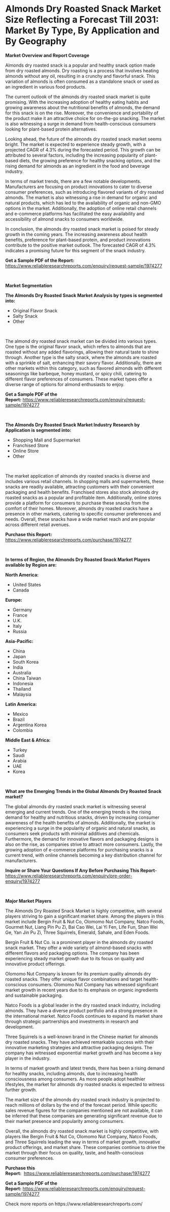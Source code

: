 <p><h1>Almonds Dry Roasted Snack Market Size Reflecting a Forecast Till 2031: Market By Type, By Application and By Geography</h1></p><p><strong>Market Overview and Report Coverage</strong></p>
<p><p>Almonds dry roasted snack is a popular and healthy snack option made from dry roasted almonds. Dry roasting is a process that involves heating almonds without any oil, resulting in a crunchy and flavorful snack. This variation of almonds is often consumed as a standalone snack or used as an ingredient in various food products.</p><p>The current outlook of the almonds dry roasted snack market is quite promising. With the increasing adoption of healthy eating habits and growing awareness about the nutritional benefits of almonds, the demand for this snack is on the rise. Moreover, the convenience and portability of the product make it an attractive choice for on-the-go snacking. The market is also witnessing a surge in demand from health-conscious consumers looking for plant-based protein alternatives.</p><p>Looking ahead, the future of the almonds dry roasted snack market seems bright. The market is expected to experience steady growth, with a projected CAGR of 4.3% during the forecasted period. This growth can be attributed to several factors, including the increasing popularity of plant-based diets, the growing preference for healthy snacking options, and the rising demand for almonds as an ingredient in the food and beverage industry.</p><p>In terms of market trends, there are a few notable developments. Manufacturers are focusing on product innovations to cater to diverse consumer preferences, such as introducing flavored variants of dry roasted almonds. The market is also witnessing a rise in demand for organic and natural products, which has led to the availability of organic and non-GMO options in the market. Additionally, the adoption of online retail channels and e-commerce platforms has facilitated the easy availability and accessibility of almond snacks to consumers worldwide.</p><p>In conclusion, the almonds dry roasted snack market is poised for steady growth in the coming years. The increasing awareness about health benefits, preference for plant-based protein, and product innovations contribute to the positive market outlook. The forecasted CAGR of 4.3% indicates a promising future for this segment of the snack industry.</p></p>
<p><strong>Get a Sample PDF of the Report:</strong> <a href="https://www.reliableresearchreports.com/enquiry/request-sample/1974277">https://www.reliableresearchreports.com/enquiry/request-sample/1974277</a></p>
<p>&nbsp;</p>
<p><strong>Market Segmentation</strong></p>
<p><strong>The Almonds Dry Roasted Snack Market Analysis by types is segmented into:</strong></p>
<p><ul><li>Original Flavor Snack</li><li>Salty Snack</li><li>Other</li></ul></p>
<p>&nbsp;</p>
<p><p>The almond dry roasted snack market can be divided into various types. One type is the original flavor snack, which refers to almonds that are roasted without any added flavorings, allowing their natural taste to shine through. Another type is the salty snack, where the almonds are roasted with a sprinkle of salt, enhancing their savory flavor. Additionally, there are other markets within this category, such as flavored almonds with different seasonings like barbeque, honey mustard, or spicy chili, catering to different flavor preferences of consumers. These market types offer a diverse range of options for almond enthusiasts to enjoy.</p></p>
<p><strong>Get a Sample PDF of the Report:</strong>&nbsp;<a href="https://www.reliableresearchreports.com/enquiry/request-sample/1974277">https://www.reliableresearchreports.com/enquiry/request-sample/1974277</a></p>
<p>&nbsp;</p>
<p><strong>The Almonds Dry Roasted Snack Market Industry Research by Application is segmented into:</strong></p>
<p><ul><li>Shopping Mall and Supermarket</li><li>Franchised Store</li><li>Online Store</li><li>Other</li></ul></p>
<p>&nbsp;</p>
<p><p>The market application of almonds dry roasted snacks is diverse and includes various retail channels. In shopping malls and supermarkets, these snacks are readily available, attracting customers with their convenient packaging and health benefits. Franchised stores also stock almonds dry roasted snacks as a popular and profitable item. Additionally, online stores provide a platform for consumers to purchase these snacks from the comfort of their homes. Moreover, almonds dry roasted snacks have a presence in other markets, catering to specific consumer preferences and needs. Overall, these snacks have a wide market reach and are popular across different retail avenues.</p></p>
<p><strong>Purchase this Report:</strong>&nbsp; <a href="https://www.reliableresearchreports.com/purchase/1974277">https://www.reliableresearchreports.com/purchase/1974277</a></p>
<p>&nbsp;</p>
<p><strong>In terms of Region, the Almonds Dry Roasted Snack Market Players available by Region are:</strong></p>
<p>
    <p> <strong> North America: </strong>
        <ul>
            <li>United States</li>
            <li>Canada</li>
        </ul>
        </p> 
    <p> <strong> Europe: </strong>
        <ul>
            <li>Germany</li>
            <li>France</li>
            <li>U.K.</li>
            <li>Italy</li>
            <li>Russia</li>
        </ul>
        </p> 
    <p> <strong> Asia-Pacific: </strong>
        <ul>
            <li>China</li>
            <li>Japan</li>
            <li>South Korea</li>
            <li>India</li>
            <li>Australia</li>
            <li>China Taiwan</li>
            <li>Indonesia</li>
            <li>Thailand</li>
            <li>Malaysia</li>
        </ul>
        </p> 
    <p> <strong> Latin America: </strong>
        <ul>
            <li>Mexico</li>
            <li>Brazil</li>
            <li>Argentina Korea</li>
            <li>Colombia</li>
        </ul>
        </p> 
    <p> <strong> Middle East & Africa: </strong>
        <ul>
            <li>Turkey</li>
            <li>Saudi</li>
            <li>Arabia</li>
            <li>UAE</li>
            <li>Korea</li>
        </ul>
    </p>
    </p>
<p>&nbsp;</p>
<p><strong>What are the Emerging Trends in the Global Almonds Dry Roasted Snack market?</strong></p>
<p><p>The global almonds dry roasted snack market is witnessing several emerging and current trends. One of the emerging trends is the rising demand for healthy and nutritious snacks, driven by increasing consumer awareness of the health benefits of almonds. Additionally, the market is experiencing a surge in the popularity of organic and natural snacks, as consumers seek products with minimal additives and chemicals. Furthermore, the demand for innovative flavors and packaging designs is also on the rise, as companies strive to attract more consumers. Lastly, the growing adoption of e-commerce platforms for purchasing snacks is a current trend, with online channels becoming a key distribution channel for manufacturers.</p></p>
<p><strong>Inquire or Share Your Questions If Any Before Purchasing This Report</strong>- <a href="https://www.reliableresearchreports.com/enquiry/pre-order-enquiry/1974277">https://www.reliableresearchreports.com/enquiry/pre-order-enquiry/1974277</a></p>
<p>&nbsp;</p>
<p><strong>Major Market Players</strong></p>
<p><p>The Almonds Dry Roasted Snack Market is highly competitive, with several players striving to gain a significant market share. Among the players in this market include Bergin Fruit & Nut Co, Olomomo Nut Company, Natco Foods, Gourmet Nut, Liang Pin Pu Zi, Bai Cao Wei, Lai Yi Fen, Life Fun, Shan Wei Ge, Yan Jin Pu Zi, Three Squirrels, Emerald, Sahale, and Eden Foods.</p><p>Bergin Fruit & Nut Co. is a prominent player in the almonds dry roasted snack market. They offer a wide variety of almond-based snacks with different flavors and packaging options. The company has been experiencing steady market growth due to its focus on quality and innovative product offerings.</p><p>Olomomo Nut Company is known for its premium quality almonds dry roasted snacks. They offer unique flavor combinations and target health-conscious consumers. Olomomo Nut Company has witnessed significant market growth in recent years due to its emphasis on organic ingredients and sustainable packaging.</p><p>Natco Foods is a global leader in the dry roasted snack industry, including almonds. They have a diverse product portfolio and a strong presence in the international market. Natco Foods continues to expand its market share through strategic partnerships and investments in research and development.</p><p>Three Squirrels is a well-known brand in the Chinese market for almonds dry roasted snacks. They have achieved remarkable success with their innovative marketing strategies and attractive packaging designs. The company has witnessed exponential market growth and has become a key player in the industry.</p><p>In terms of market growth and latest trends, there has been a rising demand for healthy snacks, including almonds, due to increasing health consciousness among consumers. As more people adopt healthier lifestyles, the market for almonds dry roasted snacks is expected to witness further growth.</p><p>The market size of the almonds dry roasted snack industry is projected to reach millions of dollars by the end of the forecast period. While specific sales revenue figures for the companies mentioned are not available, it can be inferred that these companies are generating significant revenue due to their market presence and popularity among consumers.</p><p>Overall, the almonds dry roasted snack market is highly competitive, with players like Bergin Fruit & Nut Co, Olomomo Nut Company, Natco Foods, and Three Squirrels leading the way in terms of market growth, innovative product offerings, and market share. These companies continue to drive the market through their focus on quality, taste, and health-conscious consumer preferences.</p></p>
<p><strong>Purchase this Report:</strong>&nbsp;&nbsp;<a href="https://www.reliableresearchreports.com/purchase/1974277">https://www.reliableresearchreports.com/purchase/1974277</a></p>
<p></p>
<p><strong>Get a Sample PDF of the Report:</strong>&nbsp;<a href="https://www.reliableresearchreports.com/enquiry/request-sample/1974277">https://www.reliableresearchreports.com/enquiry/request-sample/1974277</a></p>
<p>Check more reports on https://www.reliableresearchreports.com/</p>